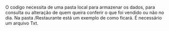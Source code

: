 O codigo necessita de uma pasta local para armazenar os dados, para consulta ou alteração de quem queira conferir
o que foi vendido ou não no dia.
Na pasta /Restaurante está um exemplo de como ficará.
É necessário um arquivo Txt.